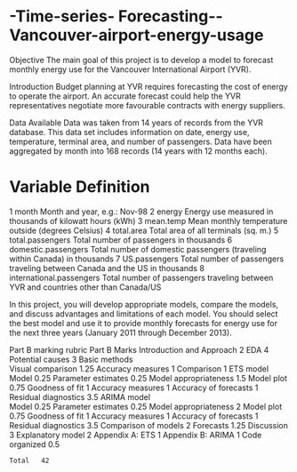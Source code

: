 # -Time-series- Forecasting--Vancouver-airport-energy-usage

Objective
The main goal of this project is to develop a model to forecast monthly energy use for the Vancouver International Airport (YVR).
 
Introduction
Budget planning at YVR requires forecasting the cost of energy to operate the airport. An accurate forecast could help the YVR representatives negotiate more favourable contracts with energy suppliers.
 
Data Available
Data was taken from 14 years of records from the YVR database. This data set includes information on date, energy use, temperature, terminal area, and number of passengers. Data have been aggregated by month into 168 records (14 years with 12 months each).
 
#	Variable	Definition
1	month	Month and year, e.g.: Nov-98
2	energy	Energy use measured in thousands of kilowatt hours (kWh)
3	mean.temp	Mean monthly temperature outside (degrees Celsius)
4	total.area	Total area of all terminals (sq. m.)
5	total.passengers	Total number of passengers in thousands
6	domestic.passengers	Total number of domestic passengers (traveling within Canada) in thousands
7	US.passengers	Total number of passengers traveling between Canada and the US in thousands
8	international.passengers	Total number of passengers traveling between YVR and countries other than Canada/US
 
In this project, you will develop appropriate models, compare the models, and discuss advantages and limitations of each model. You should select the best model and use it to provide monthly forecasts for energy use for the next three years (January 2011 through December 2013).
 
Part B marking rubric
Part B	 	Marks
Introduction and Approach	 	2
EDA	 	4
Potential causes	 	3
Basic methods	 	 
 	Visual comparison	1.25
 	Accuracy measures	1
 	Comparison	1
ETS model	 	 
 	Model	0.25
 	Parameter estimates	0.25
 	Model appropriateness	1.5
 	Model plot	0.75
 	Goodness of fit	1
 	Accuracy measures	1
 	Accuracy of forecasts	1
 	Residual diagnostics	3.5
ARIMA model	 	 
 	Model	0.25
 	Parameter estimates	0.25
 	Model appropriateness	2
 	Model plot	0.75
 	Goodness of fit	1
 	Accuracy measures	1
 	Accuracy of forecasts	1
 	Residual diagnostics	3.5
Comparison of models	 	2
Forecasts	 	1.25
Discussion	 	3
Explanatory model	 	2
Appendix A: ETS	 	1
Appendix B: ARIMA	 	1
Code organized	 	0.5
 	 	 
 	Total	42
